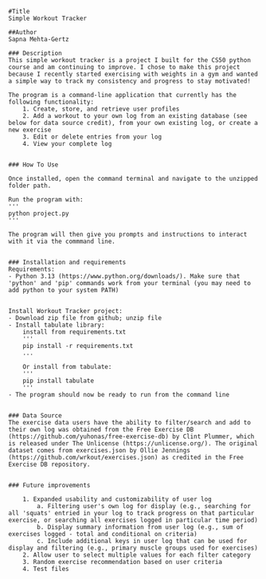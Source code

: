     #Title
    Simple Workout Tracker

    ##Author
    Sapna Mehta-Gertz

    ### Description
    This simple workout tracker is a project I built for the CS50 python course and am continuing to improve. I chose to make this project because I recently started exercising with weights in a gym and wanted a simple way to track my consistency and progress to stay motivated!

    The program is a command-line application that currently has the following functionality:
        1. Create, store, and retrieve user profiles
        2. Add a workout to your own log from an existing database (see below for data source credit), from your own existing log, or create a new exercise
        3. Edit or delete entries from your log
        4. View your complete log


    ### How To Use

    Once installed, open the command terminal and navigate to the unzipped folder path.

    Run the program with:
    '''
    python project.py
    '''

    The program will then give you prompts and instructions to interact with it via the commmand line.


    ### Installation and requirements
    Requirements:
    - Python 3.13 (https://www.python.org/downloads/). Make sure that 'python' and 'pip' commands work from your terminal (you may need to add python to your system PATH)


    Install Workout Tracker project:
    - Download zip file from github; unzip file
    - Install tabulate library:
        install from requirements.txt
        '''
        pip install -r requirements.txt
        ...

        Or install from tabulate:
        '''
        pip install tabulate
        '''
    - The program should now be ready to run from the command line


    ### Data Source
    The exercise data users have the ability to filter/search and add to their own log was obtained from the Free Exercise DB (https://github.com/yuhonas/free-exercise-db) by Clint Plummer, which is released under The Unlicense (https://unlicense.org/). The original dataset comes from exercises.json by Ollie Jennings (https://github.com/wrkout/exercises.json) as credited in the Free Exercise DB repository.


    ### Future improvements

        1. Expanded usability and customizability of user log
            a. Filtering user's own log for display (e.g., searching for all 'squats' entried in your log to track progress on that particular exercise, or searching all exercises logged in particular time period)
            b. Display summary information from user log (e.g., sum of exercises logged - total and conditional on criteria)
            c. Include additional keys in user log that can be used for display and filtering (e.g., primary muscle groups used for exercises)
        2. Allow user to select multiple values for each filter category
        3. Random exercise recommendation based on user criteria
        4. Test files
